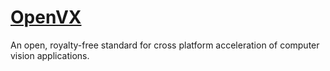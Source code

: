 # [OpenVX](https://www.khronos.org/openvx/)

An open, royalty-free standard for cross platform acceleration of computer vision applications.
